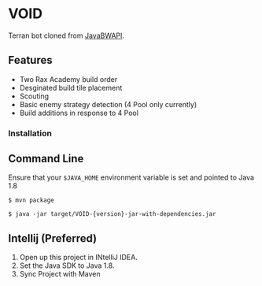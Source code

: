 # VOID

Terran bot cloned from [JavaBWAPI](https://github.com/JavaBWAPI/jbwapi-java-template).

## Features

- Two Rax Academy build order
- Desginated build tile placement
- Scouting
- Basic enemy strategy detection (4 Pool only currently)
- Build additions in response to 4 Pool

### Installation

## Command Line

Ensure that your `$JAVA_HOME` environment variable is set and pointed to Java 1.8
```
$ mvn package
```

```
$ java -jar target/VOID-{version}-jar-with-dependencies.jar
```

## Intellij (Preferred)

1. Open up this project in INtelliJ IDEA.
2. Set the Java SDK to Java 1.8.
3. Sync Project with Maven
